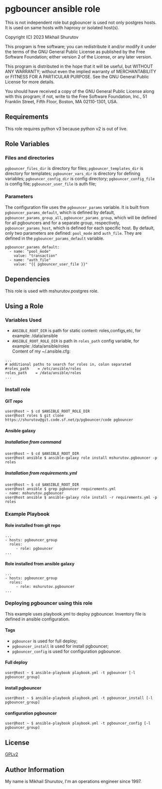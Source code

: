 pgbouncer ansible role
=========

This is not independent role but pgbouncer is used not only postgres hosts. It is used on same hosts with haproxy or isolated host(s).

Copyright (C) 2023  Mikhail Shurutov

This program is free software; you can redistribute it and/or
modify it under the terms of the GNU General Public License
as published by the Free Software Foundation; either version 2
of the License, or any later version.

This program is distributed in the hope that it will be useful,
but WITHOUT ANY WARRANTY; without even the implied warranty of
MERCHANTABILITY or FITNESS FOR A PARTICULAR PURPOSE.  See the
GNU General Public License for more details.

You should have received a copy of the GNU General Public License
along with this program; if not, write to the Free Software
Foundation, Inc., 51 Franklin Street, Fifth Floor, Boston, MA  02110-1301, USA.

Requirements
------------

This role requires python v3 because python v2 is out of live.

Role Variables
--------------

### Files and directories
`pgbouncer_files_dir` is directory for files;
`pgbouncer_templates_dir` is directory for templates;
`pgbouncer_vars_dir` is directory for defining variables;
`pgbouncer_config_dir` is config directory;
`pgbouncer_config_file` is config file;
`pgbouncer_user_file` is auth file;

### Parameters
The configuration file uses the `pgbouncer_params` variable. It is built from `pgbouncer_params_default`, which is defined by default, `pgbouncer_params_group_all`, `pgbouncer_params_group`, which will be defined for all pgbouncers and for a separate group, respectively, `pgbouncer_params_host`, which is defined for each specific host.
By default, only two parameters are defined: `pool_mode` and `auth_file`.
They are defined in the `pgbouncer_params_default` variable.
```
pgbouncer_params_default:
  - name: "pool_mode"
    value: "transaction"
  - name: "auth_file"
    value: "{{ pgbouncer_user_file }}"
```

Dependencies
------------

This role is used with mshurutov.postgres role.

Using a Role
----------------

### Variables Used

* `ANSIBLE_ROOT_DIR` is path for static content: roles,configs,etc, for example: /data/ansible
* `ANSIBLE_ROOT_ROLE_DIR` is path in `roles_path` config variable, for example: /data/ansible/roles  
Content of my ~/.ansible.cfg:
```
...
# additional paths to search for roles in, colon separated
#roles_path    = /etc/ansible/roles
roles_path    = /data/ansible/roles
...
```

### Install role
#### GIT repo

    user@host ~ $ cd $ANSIBLE_ROOT_ROLE_DIR
    user@host roles $ git clone https://shurutov@git.code.sf.net/p/pgbouncer/code pgbouncer

#### Ansible galaxy
##### Installation from command

    user@host ~ $ cd $ANSIBLE_ROOT_DIR
    user@host ansible $ ansible-galaxy role install mshurutov.pgbouncer -p roles

##### Installation from requirements.yml

    user@host ~ $ cd $ANSIBLE_ROOT_DIR
    user@host ansible $ grep pgbouncer requirements.yml
    - name: mshurutov.pgbouncer
    user@host ansible $ ansible-galaxy role install -r requirements.yml -p roles

### Example Playbook

#### Role installed from git repo

    ...
    - hosts: pgbouncer_group
      roles:
         - role: pgbouncer
    ...

#### Role installed from ansible galaxy

    ...
    - hosts: pgbouncer_group
      roles:
         - role: mshurutov.pgbouncer
    ...

### Deploying pgbouncer using this role

This example uses playbook.yml to deploy pgbouncer. Inventory file is defined in ansible configuration.

#### Tags

* `pgbouncer` is used for full deploy;
* `pgbouncer_install` is used for install pgbouncer;
* `pgbouncer_config` is used for configuration pgbouncer.

#### Full deploy

```
user@host ~ $ ansible-playbook playbook.yml -t pgbouncer [-l pgbouncer_group]
```

#### install pgbouncer 

```
user@host ~ $ ansible-playbook playbook.yml -t pgbouncer_install [-l pgbouncer_group]
```

#### configuration pgbouncer

```
user@host ~ $ ansible-playbook playbook.yml -t pgbouncer_config [-l pgbouncer_group]
```

License
-------

[GPLv2](https://www.gnu.org/licenses/old-licenses/gpl-2.0.txt)

Author Information
------------------

My name is Mikhail Shurutov, I'm an operations engineer since 1997.
